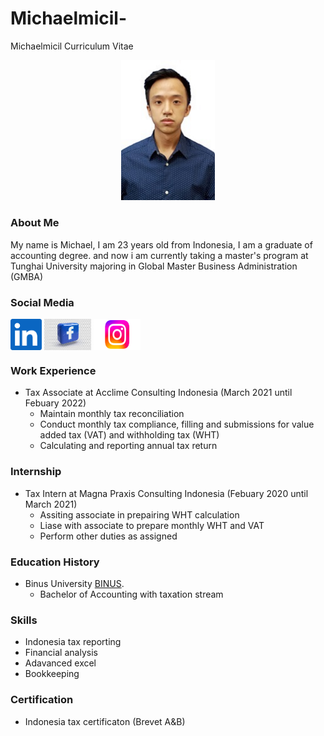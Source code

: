 
# Michaelmicil-
Michaelmicil Curriculum Vitae

<p align="Center">
<img src="Photo.jpeg" width="150">
</P>

### About Me
  My name is Michael, I am 23 years old from Indonesia, I am a graduate of accounting degree. and now i am currently taking a master's program at Tunghai University majoring in Global Master Business Administration (GMBA) 

### Social Media
<a href="https://linkedin.com/in/michael-w-033aa0195" target="blank"><img align="center" src="LinkedIn.png" width="50" alt="michael-w-033aa0195"/></a>
<a href="https://fb.com/michael.wong.1466126" target="blank"><img align="center" src="FB.jpeg" width="75" height="50" alt="michael.wong.1466126"/></a>
<a href="https://instagram.com/michael17_wong" target="blank"><img align="center" src="Instagram.png" Width="75" height="50" alt="michael17_wong"/></a>
</p>


### Work Experience 
+ Tax Associate at Acclime Consulting Indonesia (March 2021 until Febuary 2022)
    - Maintain monthly tax reconciliation
    - Conduct monthly tax compliance, filling and submissions for value added tax (VAT) and withholding tax (WHT)
    - Calculating and reporting annual tax return

### Internship
+ Tax Intern at Magna Praxis Consulting Indonesia (Febuary 2020 until March 2021)
    - Assiting associate in prepairing WHT calculation
    - Liase with associate to prepare monthly WHT and VAT
    - Perform other duties as assigned

### Education History
+ Binus University [BINUS](https://binus.ac.id/).
    - Bachelor of Accounting with taxation stream

### Skills
+ Indonesia tax reporting 
+ Financial analysis
+ Adavanced excel
+ Bookkeeping

### Certification
+ Indonesia tax certificaton (Brevet A&B)
